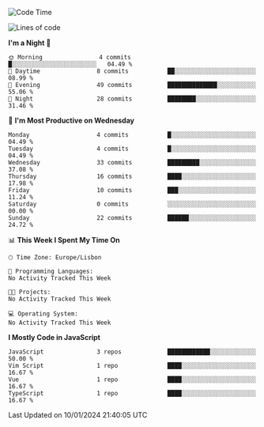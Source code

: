 <!--START_SECTION:waka-->
![Code Time](http://img.shields.io/badge/Code%20Time-33%20hrs%2038%20mins-blue)

![Lines of code](https://img.shields.io/badge/From%20Hello%20World%20I%27ve%20Written-604.9%20thousand%20lines%20of%20code-blue)

**I'm a Night 🦉** 

```text
🌞 Morning                4 commits           █░░░░░░░░░░░░░░░░░░░░░░░░   04.49 % 
🌆 Daytime                8 commits           ██░░░░░░░░░░░░░░░░░░░░░░░   08.99 % 
🌃 Evening                49 commits          ██████████████░░░░░░░░░░░   55.06 % 
🌙 Night                  28 commits          ████████░░░░░░░░░░░░░░░░░   31.46 % 
```
📅 **I'm Most Productive on Wednesday** 

```text
Monday                   4 commits           █░░░░░░░░░░░░░░░░░░░░░░░░   04.49 % 
Tuesday                  4 commits           █░░░░░░░░░░░░░░░░░░░░░░░░   04.49 % 
Wednesday                33 commits          █████████░░░░░░░░░░░░░░░░   37.08 % 
Thursday                 16 commits          ████░░░░░░░░░░░░░░░░░░░░░   17.98 % 
Friday                   10 commits          ███░░░░░░░░░░░░░░░░░░░░░░   11.24 % 
Saturday                 0 commits           ░░░░░░░░░░░░░░░░░░░░░░░░░   00.00 % 
Sunday                   22 commits          ██████░░░░░░░░░░░░░░░░░░░   24.72 % 
```


📊 **This Week I Spent My Time On** 

```text
🕑︎ Time Zone: Europe/Lisbon

💬 Programming Languages: 
No Activity Tracked This Week

🐱‍💻 Projects: 
No Activity Tracked This Week

💻 Operating System: 
No Activity Tracked This Week
```

**I Mostly Code in JavaScript** 

```text
JavaScript               3 repos             ████████████░░░░░░░░░░░░░   50.00 % 
Vim Script               1 repo              ████░░░░░░░░░░░░░░░░░░░░░   16.67 % 
Vue                      1 repo              ████░░░░░░░░░░░░░░░░░░░░░   16.67 % 
TypeScript               1 repo              ████░░░░░░░░░░░░░░░░░░░░░   16.67 % 
```




 Last Updated on 10/01/2024 21:40:05 UTC
<!--END_SECTION:waka-->
